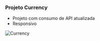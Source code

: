 ### Projeto Currency

- Projeto com consumo de API atualizada
- Responsivo
  
![Currency](https://github.com/VmVitorMessias/currency/assets/140858256/6b44e437-2038-4241-b24c-211ab0ac4501)
